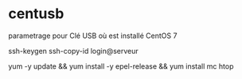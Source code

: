 # centusb
parametrage pour Clé USB où est installé CentOS 7

ssh-keygen
ssh-copy-id login@serveur

yum -y update && yum install -y epel-release && yum install mc htop

